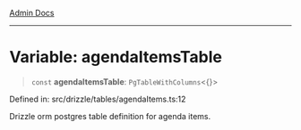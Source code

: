 [Admin Docs](/)

***

# Variable: agendaItemsTable

> `const` **agendaItemsTable**: `PgTableWithColumns`\<\{\}\>

Defined in: src/drizzle/tables/agendaItems.ts:12

Drizzle orm postgres table definition for agenda items.

